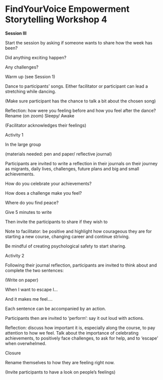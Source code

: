 # FindYourVoice Empowerment Storytelling Workshop 4

**Session III**

Start the session by asking if someone wants to share how the week has been?

Did anything exciting happen?

Any challenges?

Warm up \(see Session 1\)

Dance to participants’ songs. Either facilitator or participant can lead a stretching while dancing.

\(Make sure participant has the chance to talk a bit about the chosen song\)

Reflection: how were you feeling before and how you feel after the dance? Rename \(on zoom\) Sleepy/ Awake

\(Facilitator acknowledges their feelings\)

Activity 1

In the large group

\(materials needed: pen and paper/ reflective journal\)

Participants are invited to write a reflection in their journals on their journey as migrants, daily lives, challenges, future plans and big and small achievements.

How do you celebrate your achievements?

How does a challenge make you feel?

Where do you find peace?

Give 5 minutes to write

Then invite the participants to share if they wish to

Note to facilitator: be positive and highlight how courageous they are for starting a new course, changing career and continue striving.

Be mindful of creating psychological safety to start sharing.

Activity 2

Following their journal reflection, participants are invited to think about and complete the two sentences:

\(Write on paper\)

When I want to escape I…

And it makes me feel….

Each sentence can be accompanied by an action.

Participants then are invited to ‘perform’: say it out loud with actions.

Reflection: discuss how important it is, especially along the course, to pay attention to how we feel. Talk about the importance of celebrating achievements, to positively face challenges, to ask for help, and to ‘escape’ when overwhelmed.

Closure

Rename themselves to how they are feeling right now.

\(Invite participants to have a look on people’s feelings\)

